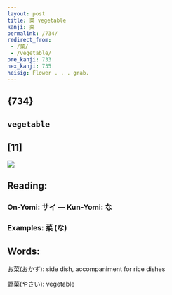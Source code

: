 ```yaml
---
layout: post
title: 菜 vegetable
kanji: 菜
permalink: /734/
redirect_from:
 - /菜/
 - /vegetable/
pre_kanji: 733
nex_kanji: 735
heisig: Flower . . . grab.
---
```


## {734}

## `vegetable`

## [11]

<div class="stroke"><img src="E88F9C.png" /></div>

## Reading:

### On-Yomi: サイ &mdash; Kun-Yomi: な

### Examples: 菜 (な)

## Words:

お菜(おかず): side dish, accompaniment for rice dishes

野菜(やさい): vegetable

